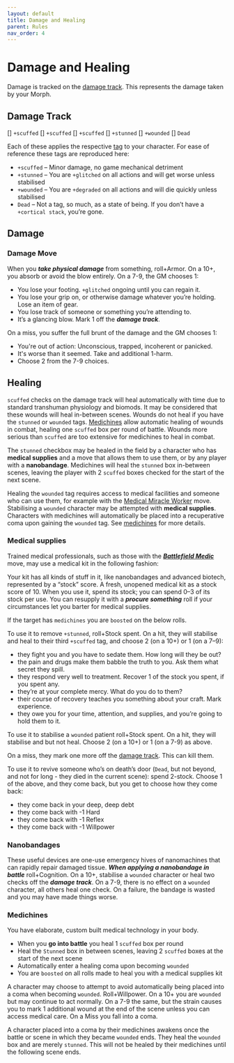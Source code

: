 ```yaml
---
layout: default
title: Damage and Healing
parent: Rules
nav_order: 4
---
```


# Damage and Healing

Damage is tracked on the [damage track](#damage-track). This represents the damage taken by your Morph.

## Damage Track

\[\] `+scuffed`
\[\] `+scuffed`
\[\] `+scuffed`
\[\] `+stunned`
\[\] `+wounded`
\[\] `Dead`

Each of these applies the respective [tag](/content/tags/damageTrauma.html) to your character. For ease of reference these tags are reproduced here:

- `+scuffed` – Minor damage, no game mechanical detriment
- `+stunned` – You are `+glitched` on all actions and will get worse unless stabilised
- `+wounded` – You are `+degraded` on all actions and will die quickly unless stabilised
- `Dead` – Not a tag, so much, as a state of being. If you don’t have a `+cortical stack`, you’re gone.

## Damage

### Damage Move

When you **_take physical damage_** from something, roll+Armor. On a 10+, you absorb or avoid the blow entirely. On a 7-9, the GM chooses 1:

- You lose your footing. `+glitched` ongoing until you can regain it.
- You lose your grip on, or otherwise damage whatever you’re holding. Lose an item of gear.
- You lose track of someone or something you’re attending to.
- It’s a glancing blow. Mark 1 off the **_damage track_**.

On a miss, you suffer the full brunt of the damage and the GM chooses 1:

- You're out of action: Unconscious, trapped, incoherent or panicked.
- It's worse than it seemed. Take and additional 1-harm.
- Choose 2 from the 7-9 choices.

## Healing

`scuffed` checks on the damage track will heal automatically with time due to standard transhuman physiology and biomods. It may be considered that these wounds will heal in-between scenes. Wounds do not heal if you have the `stunned` or `wounded` tags. [Medichines](medichines) allow automatic healing of wounds in combat, healing one `scuffed` box per round of battle. Wounds more serious than `scuffed` are too extensive for medichines to heal in combat.

The `stunned` checkbox may be healed in the field by a character who has **medical supplies** and a move that allows them to use them, or by any player with a **nanobandage**. Medichines will heal the `stunned` box in-between scenes, leaving the player with 2 `scuffed` boxes checked for the start of the next scene.

Healing the `wounded` tag requires access to medical facilities and someone who can use them, for example with the [Medical Miracle Worker](/content/moves/tech#Medical) move. Stabilising a `wounded` character may be attempted with **medical supplies**. Characters with medichines will automatically be placed into a recuperative coma upon gaining the `wounded` tag. See [medichines](#medichines) for more details.

### Medical supplies

Trained medical professionals, such as those with the **_[Battlefield Medic](/content/moves/combat#Medic)_** move, may use a medical kit in the following fashion:

Your kit has all kinds of stuff in it, like nanobandages and advanced biotech, represented by a “stock” score. A fresh, unopened medical kit as a stock score of 10. When you use it, spend its stock; you can spend 0–3 of its stock per use. You can resupply it with a **_procure something_** roll if your circumstances let you barter for medical supplies.

If the target has `medichines` you are `boosted` on the below rolls.

To use it to remove `+stunned`, roll+Stock spent. On a hit, they will stabilise and heal to their third `+scuffed` tag, and choose 2 (on a 10+) or 1 (on a 7–9):

- they fight you and you have to sedate them. How long will they be out?
- the pain and drugs make them babble the truth to you. Ask them what secret they spill.
- they respond very well to treatment. Recover 1 of the stock you spent, if you spent any.
- they’re at your complete mercy. What do you do to them?
- their course of recovery teaches you something about your craft. Mark experience.
- they owe you for your time, attention, and supplies, and you’re going to hold them to it.

To use it to stabilise a `wounded` patient roll+Stock spent. On a hit, they will stabilise and but not heal. Choose 2 (on a 10+) or 1 (on a 7-9) as above.

On a miss, they mark one more off the [damage track](#damage-track). This can kill them.

To use it to revive someone who’s on death’s door (`Dead`, but not beyond, and not for long - they died in the current scene): spend 2-stock. Choose 1 of the above, and they come back, but you get to choose how they come back:

- they come back in your deep, deep debt
- they come back with -1 Hard
- they come back with -1 Reflex
- they come back with -1 Willpower

### Nanobandages

These useful devices are one-use emergency hives of nanomachines that can rapidly repair damaged tissue. **_When applying a nanobandage in battle_** roll+Cognition. On a 10+, stabilise a `wounded` character or heal two checks off the **_damage track_**. On a 7-9, there is no effect on a `wounded` character, all others heal one check. On a failure, the bandage is wasted and you may have made things worse.

### Medichines

You have elaborate, custom built medical technology in your body.

- When you **go into battle** you heal 1 `scuffed` box per round
- Heal the `Stunned` box in between scenes, leaving 2 `scuffed` boxes at the start of the next scene
- Automatically enter a healing coma upon becoming `wounded`
- You are `boosted` on all rolls made to heal you with a medical supplies kit

A character may choose to attempt to avoid automatically being placed into a coma when becoming `wounded`. Roll+Willpower. On a 10+ you are `wounded` but may continue to act normally. On a 7-9 the same, but the strain causes you to mark 1 additional wound at the end of the scene unless you can access medical care. On a Miss you fall into a coma.

A character placed into a coma by their medichines awakens once the battle or scene in which they became `wounded` ends. They heal the `wounded` box and are merely `stunned`. This will not be healed by their medichines until the following scene ends.
